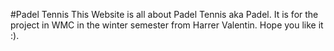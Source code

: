#Padel Tennis
This Website is all about Padel Tennis aka Padel. It is for the project in WMC in the winter semester from Harrer Valentin.
Hope you like it :).
